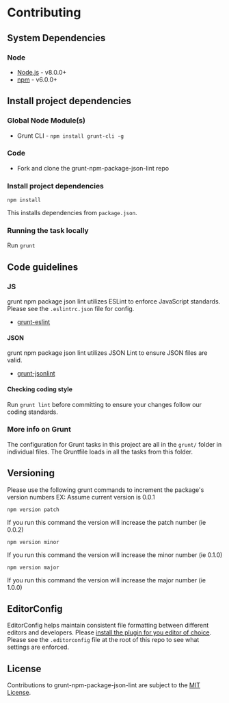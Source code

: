 # Contributing

## System Dependencies

### Node

* [Node.js](https://nodejs.org/) - v8.0.0+
* [npm](https://www.npmjs.com/) - v6.0.0+

## Install project dependencies

### Global Node Module(s)

* Grunt CLI - `npm install grunt-cli -g`

### Code

* Fork and clone the grunt-npm-package-json-lint repo

### Install project dependencies

`npm install`

This installs dependencies from `package.json`.

### Running the task locally

Run `grunt`

## Code guidelines

### JS

grunt npm package json lint utilizes ESLint to enforce JavaScript standards. Please see the `.eslintrc.json` file for config.

* [grunt-eslint](https://github.com/sindresorhus/grunt-eslint)

#### JSON

grunt npm package json lint utilizes JSON Lint to ensure JSON files are valid.

* [grunt-jsonlint](https://github.com/brandonramirez/grunt-jsonlint)

#### Checking coding style

Run `grunt lint` before committing to ensure your changes follow our coding standards.


### More info on Grunt

The configuration for Grunt tasks in this project are all in the `grunt/` folder in individual files. The Gruntfile loads in all the tasks from this folder.

## Versioning

Please use the following grunt commands to increment the package's version numbers
EX: Assume current version is 0.0.1

`npm version patch`

If you run this command the version will increase the patch number (ie 0.0.2)

`npm version minor`

If you run this command the version will increase the minor number (ie 0.1.0)

`npm version major`

If you run this command the version will increase the major number (ie 1.0.0)


## EditorConfig

EditorConfig helps maintain consistent file formatting between different editors and developers. Please [install the plugin for you editor of choice](https://editorconfig.org/#download). Please see the `.editorconfig` file at the root of this repo to see what settings are enforced.

## License

Contributions to grunt-npm-package-json-lint are subject to the [MIT License](https://github.com/tclindner/grunt-npm-package-json-lint/blob/master/LICENSE).
